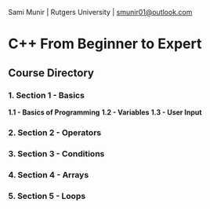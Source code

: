 Sami Munir | Rutgers University | smunir01@outlook.com
# C++ From Beginner to Expert
## Course Directory
### 1. Section 1 - Basics
__1.1 - Basics of Programming__
__1.2 - Variables__
__1.3 - User Input__
### 2. Section 2 - Operators
### 3. Section 3 - Conditions
### 4. Section 4 - Arrays
### 5. Section 5 - Loops